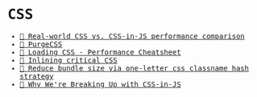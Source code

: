 <samp>

# CSS

- [📝 Real-world CSS vs. CSS-in-JS performance comparison](https://pustelto.com/blog/css-vs-css-in-js-perf/)
- [📝 PurgeCSS](https://purgecss.com)
- [📝 Loading CSS - Performance Cheatsheet](https://imkev.dev/loading-css)
- [📝 Inlining critical CSS](https://imkev.dev/inlining-critical-css)
- [📝 Reduce bundle size via one-letter css classname hash strategy](https://dev.to/denisx/reduce-bundle-size-via-one-letter-css-classname-hash-strategy-10g6)
- [📝 Why We're Breaking Up with CSS-in-JS](https://dev.to/srmagura/why-were-breaking-up-wiht-css-in-js-4g9b)

</samp>
